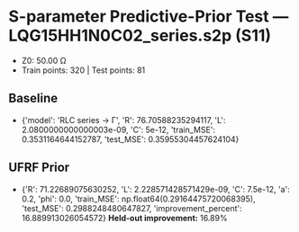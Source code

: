 # S-parameter Predictive-Prior Test — LQG15HH1N0C02_series.s2p (S11)
- Z0: 50.00 Ω
- Train points: 320  |  Test points: 81

## Baseline
- {'model': 'RLC series -> Γ', 'R': 76.70588235294117, 'L': 2.0800000000000003e-09, 'C': 5e-12, 'train_MSE': 0.3531164644152787, 'test_MSE': 0.35955304457624104}

## UFRF Prior
- {'R': 71.22689075630252, 'L': 2.228571428571429e-09, 'C': 7.5e-12, 'a': 0.2, 'phi': 0.0, 'train_MSE': np.float64(0.29164475720068395), 'test_MSE': 0.2988248480647827, 'improvement_percent': 16.889913026054572}
**Held-out improvement:** 16.89%